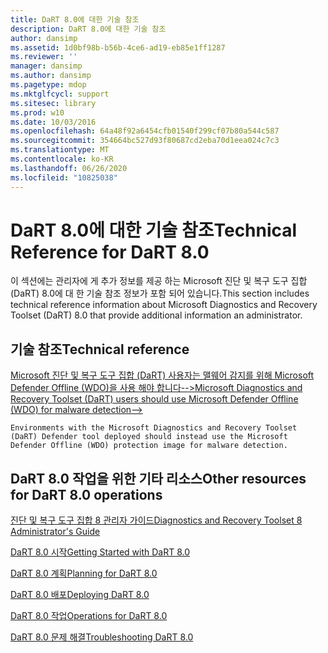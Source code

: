 ```yaml
---
title: DaRT 8.0에 대한 기술 참조
description: DaRT 8.0에 대한 기술 참조
author: dansimp
ms.assetid: 1d0bf98b-b56b-4ce6-ad19-eb85e1ff1287
ms.reviewer: ''
manager: dansimp
ms.author: dansimp
ms.pagetype: mdop
ms.mktglfcycl: support
ms.sitesec: library
ms.prod: w10
ms.date: 10/03/2016
ms.openlocfilehash: 64a48f92a6454cfb01540f299cf07b80a544c587
ms.sourcegitcommit: 354664bc527d93f80687cd2eba70d1eea024c7c3
ms.translationtype: MT
ms.contentlocale: ko-KR
ms.lasthandoff: 06/26/2020
ms.locfileid: "10825038"
---
```

# <span data-ttu-id="3ff7f-103">DaRT 8.0에 대한 기술 참조</span><span class="sxs-lookup"><span data-stu-id="3ff7f-103">Technical Reference for DaRT 8.0</span></span>


<span data-ttu-id="3ff7f-104">이 섹션에는 관리자에 게 추가 정보를 제공 하는 Microsoft 진단 및 복구 도구 집합 (DaRT) 8.0에 대 한 기술 참조 정보가 포함 되어 있습니다.</span><span class="sxs-lookup"><span data-stu-id="3ff7f-104">This section includes technical reference information about Microsoft Diagnostics and Recovery Toolset (DaRT) 8.0 that provide additional information an administrator.</span></span>

## <span data-ttu-id="3ff7f-105">기술 참조</span><span class="sxs-lookup"><span data-stu-id="3ff7f-105">Technical reference</span></span>


[<span data-ttu-id="3ff7f-106">Microsoft 진단 및 복구 도구 집합 (DaRT) 사용자는 맬웨어 감지를 위해 Microsoft Defender Offline (WDO)을 사용 해야 합니다--></span><span class="sxs-lookup"><span data-stu-id="3ff7f-106">Microsoft Diagnostics and Recovery Toolset (DaRT) users should use Microsoft Defender Offline (WDO) for malware detection--></span></span>](use-windows-defender-offline-wdo-for-malware-protection-not-dart.md)

    Environments with the Microsoft Diagnostics and Recovery Toolset (DaRT) Defender tool deployed should instead use the Microsoft Defender Offline (WDO) protection image for malware detection.

## <span data-ttu-id="3ff7f-107">DaRT 8.0 작업을 위한 기타 리소스</span><span class="sxs-lookup"><span data-stu-id="3ff7f-107">Other resources for DaRT 8.0 operations</span></span>


[<span data-ttu-id="3ff7f-108">진단 및 복구 도구 집합 8 관리자 가이드</span><span class="sxs-lookup"><span data-stu-id="3ff7f-108">Diagnostics and Recovery Toolset 8 Administrator's Guide</span></span>](index.md)

[<span data-ttu-id="3ff7f-109">DaRT 8.0 시작</span><span class="sxs-lookup"><span data-stu-id="3ff7f-109">Getting Started with DaRT 8.0</span></span>](getting-started-with-dart-80-dart-8.md)

[<span data-ttu-id="3ff7f-110">DaRT 8.0 계획</span><span class="sxs-lookup"><span data-stu-id="3ff7f-110">Planning for DaRT 8.0</span></span>](planning-for-dart-80-dart-8.md)

[<span data-ttu-id="3ff7f-111">DaRT 8.0 배포</span><span class="sxs-lookup"><span data-stu-id="3ff7f-111">Deploying DaRT 8.0</span></span>](deploying-dart-80-dart-8.md)

[<span data-ttu-id="3ff7f-112">DaRT 8.0 작업</span><span class="sxs-lookup"><span data-stu-id="3ff7f-112">Operations for DaRT 8.0</span></span>](operations-for-dart-80-dart-8.md)

[<span data-ttu-id="3ff7f-113">DaRT 8.0 문제 해결</span><span class="sxs-lookup"><span data-stu-id="3ff7f-113">Troubleshooting DaRT 8.0</span></span>](troubleshooting-dart-80-dart-8.md)

 

 





